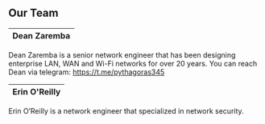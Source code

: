 ## Our Team

Dean Zaremba |
------------ | 
Dean Zaremba is a senior network engineer that has been designing enterprise LAN, WAN and Wi-Fi networks for over 20 years. You can reach Dean via telegram: https://t.me/pythagoras345


Erin  O'Reilly |
------------ | 
Erin O’Reilly is a network engineer that specialized in network security.  


